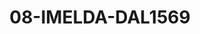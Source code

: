 ---
title: 08-IMELDA-DAL1569
image: /v1543919832/viterbo/08-IMELDA-DAL1569.jpg
brand: dalin
layout: vestito
---